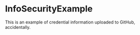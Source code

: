 # InfoSecurityExample

This is an example of credential information uploaded to GitHub, accidentally.
